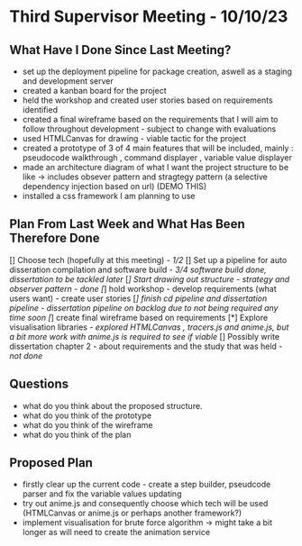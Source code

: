 # Third Supervisor Meeting - 10/10/23

## What Have I Done Since Last Meeting?
- set up the deployment pipeline for package creation, aswell as a staging and development server
- created a kanban board for the project
- held the workshop and created user stories based on requirements identified
- created a final wireframe based on the requirements that I will aim to follow throughout development - subject to change with evaluations
- used HTMLCanvas for drawing - viable tactic for the project
- created a prototype of 3 of 4 main features that will be included, mainly : pseudocode walkthrough , command displayer , variable value displayer
- made an architecture diagram of what I want the project structure to be like -> includes obsever pattern and stragtegy pattern (a selective dependency injection based on url) (DEMO THIS)
- installed a css framework I am planning to use


## Plan From Last Week and What Has Been Therefore Done

[] Choose tech (hopefully at this meeting) - _1/2_
[] Set up a pipeline for auto disseration compilation and software build - _3/4 software build done, dissertation to be tackled later_
[*] Start drawing out structure - strategy and observer pattern - _done_
[*] hold workshop - develop requirements (what users want) - create user stories
[*] finish cd pipeline and dissertation pipeline - _dissertation pipeline on backlog due to not being required any time soon_
[*] create final wireframe based on requirements
[*] Explore visualisation libraries - _explored HTMLCanvas , tracers.js and anime.js, but a bit more work with anime.js is required to see if viable_
[] Possibly write dissertation chapter 2 - about requirements and the study that was held - _not done_

## Questions
- what do you think about the proposed structure.
- what do you think of the prototype
- what do you think of the wireframe
- what do you think of the plan

## Proposed Plan
- firstly clear up the current code - create a step builder, pseudcode parser and fix the variable values updating
- try out anime.js and consequently choose which tech will be used (HTMLCanvas or anime.js or perhaps another framework?)
- implement visualisation for brute force algorithm -> might take a bit longer as will need to create the animation service